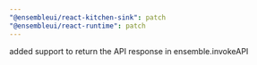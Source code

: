 ```yaml
---
"@ensembleui/react-kitchen-sink": patch
"@ensembleui/react-runtime": patch
---
```


added support to return the API response in ensemble.invokeAPI
